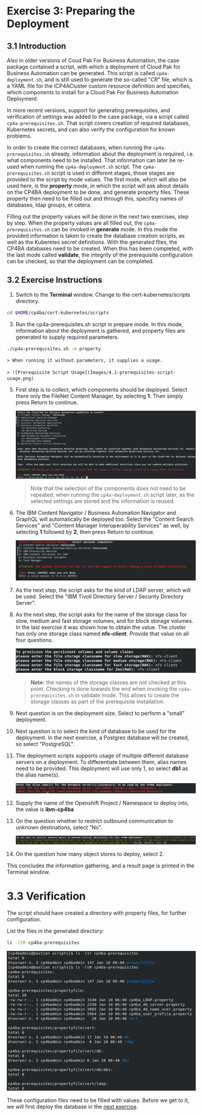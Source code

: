 # Exercise 3: Preparing the Deployment

## 3.1 Introduction

Also in older versions of Coud Pak For Business Automation, the case package contained a script, with which a deployment of Cloud Pak for Business Automation can be generated. This script is called `cp4a-deployment.sh`, and is still used to generate the so-called "*CR*" file, which is a YAML file for the ICP4ACluster custom resource definition and specifies, which components to install for a Cloud Pak For Business Automation Deployment.

In more recent versions, support for generating prerequisites, and verification of settings was added to the case package, via a script called `cp4a-prerequisites.sh`. That script covers creation of required databases, Kubernetes secrets, and can also verify the configuration for known problems. 

In order to create the correct databases, when running the `cp4a-prerequisites.sh` already, information about the deployment is required, i.e. what components need to be installed. That information can later be re-used when running the `cp4a-deployment.sh` script. The `cp4a-prerequisites.sh` script is used in different stages, those stages are provided to the script by mode values. The first mode, which will also be used here, is the **property** mode, in which the script will ask about details on the CP4BA deployment to be done, and generate property files. These property then need to be filled out and through this, specificy names of databases, ldap groups, et cetera.

Filling out the property values will be done in the next two exercises, step by step. When the property values are all filled out, the `cp4a-prerequisites.sh` can be invoked in **generate** mode. In this mode the provided information is taken to create the database creation scripts, as well as the Kuberetes secret definitions. With the generated files, the CP4BA databases need to be created. When this has been completed, with the last mode called **validate**, the integrity of the prerequisite configuration can be checked, so that the deployment can be completed.


## 3.2 Exercise Instructions

1.	Switch to the **Terminal** window. Change to the cert-kubernetes/scripts directory.

```sh
cd $HOME/cp4ba/cert-kubernetes/scripts
```

3.	Run the cp4a-prerequisites.sh script in prepare mode. In this mode, information about the deployment is gathered, and property files are generated to supply required parameters.

```sh
./cp4a-prerequisites.sh -m property
```

    > When running it without parameters, it supplies a usage.
	
    > ![Prerequisite Script Usage](Images/4.1-prerequisites-script-usage.png)
 
5.	First step is to collect, which components should be deployed. Select there only the FileNet Content Manager, by selecting **1**. Then simply press Return to continue.

    ![Selecting the Components](Images/4.1-selecting-components.png)

	> Note that the selection of the components does not need to be repeated, when running the `cp4a-deployment.sh` script later, as the selected settings are stored and the information is reused.
 
6.	The IBM Content Navigator / Business Automation Navigator and GraphQL will automatically be deployed too. Select the "Content Search Services" and "Content Manager Interoperability Services" as well, by selecting **1** followed by **2**, then press Return to continue.

    ![Selecting optional components](Images/4.1-optional-components.png)
 
7.	As the next step, the script asks for the kind of LDAP server, which will be used. Select the "IBM Tivoli Directory Server / Security Directory Server".

8.	As the next step, the script asks for the name of the storage class for slow, medium and fast storage volumes, and for block storage volumes. In the last exercise it was shown how to obtain the value. The cluster has only one storage class named **nfs-client**. Provide that value on all four questions.

    ![Select Storage Classes](Images/4.1-storageclasses.png)
 
     > **Note:** the names of the storage classes are not checked at this point. Checking is done towards the end when invoking the `cp4a-prerequisites.sh` in validate mode. This allows to create the storage classes as part of the prerequisite installation.
 
9.	Next question is on the deployment size. Select to perform a "small" deployment.

10.	Next question is to select the kind of database to be used for the deployment. In the next exercise, a Postgres database will be created, so select "PostgreSQL".

11.	The deployment scripts supports usage of multiple different database servers on a deployment. To differentiate between them, alias names need to be provided. This deployment will use only 1, so select **db1** as the alias name(s).
 
    ![Select DB instances](Images/4.1-db-instances.png)
	
12.	Supply the name of the Openshift Project / Namespace to deploy into, the value is **ibm-cp4ba**

13.	On the question whether to restrict outbound communication to unknown destinations, select "No". 

    ![Restrict outbound communication](Images/4.1-restrict-outbound-communication.png)
 
14.	On the question how many object stores to deploy, select 2.

This concludes the information gathering, and a result page is printed in the Terminal window. 

# 3.3 Verification

The script should have created a directory with property files, for further configuration. 

List the files in the generated directory:

```sh
ls -ltR cp4ba-prerequisites
```
	
![Generated Configuration Files](Images/4.1-generated-config-files.png)
 

These configuration files need to be filled with values. Before we get to it, we will first deploy the database in the [next exercise](Exercise-4-Deploy-PostgreSQL.md).


